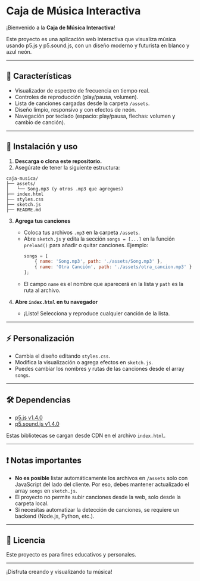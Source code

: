 # Caja de Música Interactiva

¡Bienvenido a la **Caja de Música Interactiva**!

Este proyecto es una aplicación web interactiva que visualiza música usando p5.js y p5.sound.js, con un diseño moderno y futurista en blanco y azul neón.

---

## 🎵 Características
- Visualizador de espectro de frecuencia en tiempo real.
- Controles de reproducción (play/pausa, volumen).
- Lista de canciones cargadas desde la carpeta `/assets`.
- Diseño limpio, responsivo y con efectos de neón.
- Navegación por teclado (espacio: play/pausa, flechas: volumen y cambio de canción).

---

## 🚀 Instalación y uso
1. **Descarga o clona este repositorio.**
2. Asegúrate de tener la siguiente estructura:

```
caja-musica/
├── assets/
│   └── Song.mp3 (y otros .mp3 que agregues)
├── index.html
├── styles.css
├── sketch.js
├── README.md
```

3. **Agrega tus canciones**
   - Coloca tus archivos `.mp3` en la carpeta `/assets`.
   - Abre `sketch.js` y edita la sección `songs = [...]` en la función `preload()` para añadir o quitar canciones. Ejemplo:
     ```js
     songs = [
         { name: 'Song.mp3', path: './assets/Song.mp3' },
         { name: 'Otra Canción', path: './assets/otra_cancion.mp3' }
     ];
     ```
   - El campo `name` es el nombre que aparecerá en la lista y `path` es la ruta al archivo.

4. **Abre `index.html` en tu navegador**
   - ¡Listo! Selecciona y reproduce cualquier canción de la lista.

---

## ⚡ Personalización
- Cambia el diseño editando `styles.css`.
- Modifica la visualización o agrega efectos en `sketch.js`.
- Puedes cambiar los nombres y rutas de las canciones desde el array `songs`.

---

## 🛠️ Dependencias
- [p5.js v1.4.0](https://cdnjs.cloudflare.com/ajax/libs/p5.js/1.4.0/p5.js)
- [p5.sound.js v1.4.0](https://cdnjs.cloudflare.com/ajax/libs/p5.js/1.4.0/addons/p5.sound.min.js)

Estas bibliotecas se cargan desde CDN en el archivo `index.html`.

---

## ❗ Notas importantes
- **No es posible** listar automáticamente los archivos en `/assets` solo con JavaScript del lado del cliente. Por eso, debes mantener actualizado el array `songs` en `sketch.js`.
- El proyecto no permite subir canciones desde la web, solo desde la carpeta local.
- Si necesitas automatizar la detección de canciones, se requiere un backend (Node.js, Python, etc.).

---

## 📄 Licencia
Este proyecto es para fines educativos y personales.

---

¡Disfruta creando y visualizando tu música!
